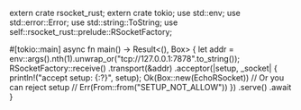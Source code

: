 extern crate rsocket_rust;
extern crate tokio;
use std::env;
use std::error::Error;
use std::string::ToString;
use self::rsocket_rust::prelude::RSocketFactory;

#[tokio::main]
async fn main() -> Result<(), Box<dyn Error>> {
    let addr = env::args().nth(1).unwrap_or("tcp://127.0.0.1:7878".to_string());
    RSocketFactory::receive()
        .transport(&addr)
        .acceptor(|setup, _socket| {
            println!("accept setup: {:?}", setup);
            Ok(Box::new(EchoRSocket))
            // Or you can reject setup
            // Err(From::from("SETUP_NOT_ALLOW"))
        })
        .serve()
        .await
}